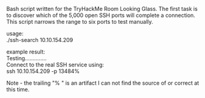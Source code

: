 Bash script written for the TryHackMe Room Looking Glass. The first task is to discover which of the 5,000 open SSH ports will complete a connection. This script narrows the range to six ports to test manually.

usage:<br>
./ssh-search 10.10.154.209

example result:<br>
Testing..............<br>
Connect to the real SSH service using:<br>
ssh 10.10.154.209 -p 13484%  <br>

Note - the trailing "%  " is an artifact I can not find the source of or correct at this time.
